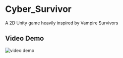 # Cyber_Survivor
A 2D Unity game heavily inspired by Vampire Survivors

## Video Demo
![video demo](https://www.youtube.com/watch?v=Dbol6jVTmsU&t=138s)
